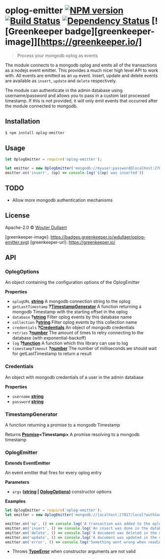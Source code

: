 # oplog-emitter [![NPM version][npm-image]][npm-url] [![Build Status][travis-image]][travis-url] [![Dependency Status][daviddm-image]][daviddm-url] [![Greenkeeper badge][greenkeeper-image]][https://greenkeeper.io/]
> Process your mongodb oplog as events

The module connects to a mongodb oplog and emits all of the transactions as a nodejs event emitter. This provides a much nicer high level API to work with.
All events are emitted as an `op` event. Insert, update and delete events are available as `insert`, `update` and `delete` respectively.

The module can authenticate in the admin database using username/password and allows you to pass in a custom last processed timestamp. If this is not provided, it will only emit events that occurred after the module connected to mongodb.

## Installation

```sh
$ npm install oplog-emitter
```

## Usage

```js
let OplogEmitter = require('oplog-emitter');

let emitter = new OplogEmitter('mongodb://myuser:password@localhost:27000/local?authSource=admin')
emitter.on('insert', (op) => console.log(`${op} was inserted`))
```

## TODO
* Allow more mongodb authentication mechanisms

## License

Apache-2.0 © [Wouter Dullaert](https://wdullaer.com)


[npm-image]: https://badge.fury.io/js/oplog-emitter.svg
[npm-url]: https://npmjs.org/package/oplog-emitter
[travis-image]: https://travis-ci.org/wdullaer/oplog-emitter.svg?branch=master
[travis-url]: https://travis-ci.org/wdullaer/oplog-emitter
[daviddm-image]: https://david-dm.org/wdullaer/oplog-emitter.svg?theme=shields.io
[daviddm-url]: https://david-dm.org/wdullaer/oplog-emitter
[greenkeeper-image]: https://badges.greenkeeper.io/wdullaer/oplog-emitter.svg)
[greenkeeper-url]: https://greenkeeper.io/

## API
<!-- Generated by documentation.js. Update this documentation by updating the source code. -->

### OplogOptions

An object containing the configuration options of the OplogEmitter

**Properties**

-   `oplogURL` **[string](https://developer.mozilla.org/en-US/docs/Web/JavaScript/Reference/Global_Objects/String)** A mongodb connection string to the oplog
-   `getLastTimestamp` **?[TimestampGenerator](#timestampgenerator)** A function returning a mongodb Timestamp with the starting offset in the oplog
-   `database` **?[string](https://developer.mozilla.org/en-US/docs/Web/JavaScript/Reference/Global_Objects/String)** Filter oplog events by this database name
-   `collection` **?[string](https://developer.mozilla.org/en-US/docs/Web/JavaScript/Reference/Global_Objects/String)** Filter oplog events by this collection name
-   `credentials` **?[Credentials](#credentials)** An object of mongodb credentials
-   `retries` **?[number](https://developer.mozilla.org/en-US/docs/Web/JavaScript/Reference/Global_Objects/Number)** The amount of times to retry connecting to the database (with exponential-backoff)
-   `log` **?[function](https://developer.mozilla.org/en-US/docs/Web/JavaScript/Reference/Statements/function)** A function which this library can use to log
-   `timestampTimeout` **?[number](https://developer.mozilla.org/en-US/docs/Web/JavaScript/Reference/Global_Objects/Number)** The number of milliseconds we should wait for getLastTimestamp to return a result

### Credentials

An object with mongodb credentials of a user in the admin database

**Properties**

-   `username` **[string](https://developer.mozilla.org/en-US/docs/Web/JavaScript/Reference/Global_Objects/String)**
-   `password` **[string](https://developer.mozilla.org/en-US/docs/Web/JavaScript/Reference/Global_Objects/String)**

### TimestampGenerator

A function returning a promise to a mongodb Timestamp

Returns **[Promise](https://developer.mozilla.org/en-US/docs/Web/JavaScript/Reference/Global_Objects/Promise)&lt;Timestamp>** A promise resolving to a mongodb timestamp

### OplogEmitter

**Extends EventEmitter**

An event emitter that fires for every oplog entry

**Parameters**

-   `args` **([string](https://developer.mozilla.org/en-US/docs/Web/JavaScript/Reference/Global_Objects/String) \| [OplogOptions](#oplogoptions))** constructor options

**Examples**

```javascript
let OplogEmitter = require('oplog-emitter');
let emitter = new OplogEmitter('mongodb://localhost:27017/local?authSource=admin');

emitter.on('op', () => console.log('A transaction was added to the oplog'));
emitter.on('insert', () => console.log('An insert was done in the database'));
emitter.on('delete', () => console.log('A document was deleted in the database'));
emitter.on('update', () => console.log('A document was updated in the database'));
emitter.on('error', () => console.log('Something went wrong when reading'));
```

-   Throws **[TypeError](https://developer.mozilla.org/en-US/docs/Web/JavaScript/Reference/Global_Objects/TypeError)** when constructor arguments are not valid
